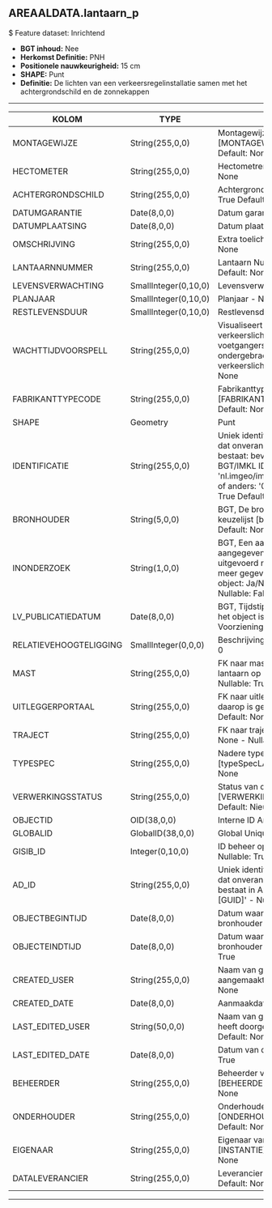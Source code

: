 ﻿## AREAALDATA.lantaarn_p

$ Feature dataset: Inrichtend


* __BGT inhoud:__ Nee
* __Herkomst Definitie:__ PNH
* __Positionele nauwkeurigheid:__ 15 cm
* __SHAPE:__ Punt
* __Definitie:__  De lichten van een verkeersregelinstallatie samen met het achtergrondschild en de zonnekappen


***

|KOLOM                               |TYPE              |DEFINITIE|
|------                              |----              |-----    |
|MONTAGEWIJZE                        |String(255,0,0)     |Montagewijze, keuzelijst [MONTAGEWIJZE] - Nullable: True Default: None|
|HECTOMETER                          |String(255,0,0)     |Hectometrering - Nullable: True Default: None|
|ACHTERGRONDSCHILD                   |String(255,0,0)     |Achtergrond schild aanwezig - Nullable: True Default: None|
|DATUMGARANTIE                       |Date(8,0,0)         |Datum garantie - Nullable: True|
|DATUMPLAATSING                      |Date(8,0,0)         |Datum plaatsing - Nullable: True|
|OMSCHRIJVING                        |String(255,0,0)     |Extra toelichting - Nullable: True Default: None|
|LANTAARNNUMMER                      |String(255,0,0)     |Lantaarn Nummer - Nullable: True Default: None|
|LEVENSVERWACHTING                   |SmallInteger(0,10,0)|Levensverwachting - Nullable: True|
|PLANJAAR                            |SmallInteger(0,10,0)|Planjaar - Nullable: True|
|RESTLEVENSDUUR                      |SmallInteger(0,10,0)|Restlevensduur - Nullable: True|
|WACHTTIJDVOORSPELL                  |String(255,0,0)     |Visualiseert de wachttijd voor een verkeerslicht (met name voor voetgangers en fietsers), meestal ondergebracht in drukknop of verkeerslicht- Nullable: True Default: None|
|FABRIKANTTYPECODE                   |String(255,0,0)     |Fabrikanttypecode, keuzelijst [FABRIKANT_TYPECODE] - Nullable: True Default: None|
|SHAPE                               |Geometry            |Punt|
|IDENTIFICATIE                       |String(255,0,0)     |Uniek identificatienummer voor het object dat onveranderlijk is zolang het object bestaat: bevat indien van toepassing BGT/IMKL ID in format 'nl.imgeo/imkl.bronhouderscode.LokaalID' of anders: '00000'.LokaalID - Nullable: True Default: None|
|BRONHOUDER                          |String(5,0,0)       |BGT, De bronhoudercode van het object, keuzelijst [bronhouder] - Nullable: True Default: None|
|INONDERZOEK                         |String(1,0,0)       |BGT, Een aanduiding waarmee wordt aangegeven dat een onderzoek wordt uitgevoerd naar de juistheid van een of meer gegevens van het betreffende object: Ja/Nee, keuzelijst [jaNee] Nullable: False Default: N|
|LV_PUBLICATIEDATUM                  |Date(8,0,0)         |BGT, Tijdstip waarop deze instantie van het object is opgenomen in de Landelijke Voorziening - Nullable: True|
|RELATIEVEHOOGTELIGGING              |SmallInteger(0,0,0) |Beschrijving - [] - Nullable: False Default: 0|
|MAST                                |String(255,0,0)     |FK naar mastDraagconstructie_p - als lantaarn op Mast is gemonteerd - Nullable: True Default: None|
|UITLEGGERPORTAAL                    |String(255,0,0)     |FK naar uitleggerPortaal_l - als lantaarn daarop is gemonteerd - Nullable: True Default: None|
|TRAJECT                             |String(255,0,0)     |FK naar traject_v - Nullable: True Default: None - Nullable: True Default: None|
|TYPESPEC                            |String(255,0,0)    |Nadere typering van het object, keuzelijst [typeSpecLAN] - Nullable: True Default: None|
|VERWERKINGSSTATUS                   |String(255,0,0)    |Status van de gegevens, keuzelijst [VERWERKINGSSTATUS] - Nullable: False Default: Nieuw|
|OBJECTID                            |OID(38,0,0)        |Interne ID ArcGIS - Nullable: False|
|GLOBALID                            |GlobalID(38,0,0)   |Global Unique Identifier - Nullable: False|
|GISIB_ID                            |Integer(0,10,0)    |ID beheer openbare ruimte (GISIB) - Nullable: True|
|AD_ID                               |String(255,0,0)    |Uniek identificatienummer voor het object dat onveranderlijk is zolang het object bestaat in Areaaldata: in format 'AD.[GUID]' - Nullable: False Default: None|
|OBJECTBEGINTIJD                     |Date(8,0,0)        |Datum waarop het object bij de bronhouder is ontstaan - Nullable: True|
|OBJECTEINDTIJD                      |Date(8,0,0)        |Datum waarop het object bij de bronhouder niet meer geldig is - Nullable: True|
|CREATED_USER                        |String(255,0,0)    |Naam van gebruiker die de rij heeft aangemaakt - Nullable: True Default: None|
|CREATED_DATE                        |Date(8,0,0)        |Aanmaakdatum - Nullable: True|
|LAST_EDITED_USER                    |String(50,0,0)     |Naam van gebruiker die de laatste mutatie heeft doorgevoerd - Nullable: True Default: None|
|LAST_EDITED_DATE                    |Date(8,0,0)        |Datum van de laatste mutatie - Nullable: True|
|BEHEERDER                           |String(255,0,0)    |Beheerder van het object, keuzelijst [BEHEERDER] - Nullable: True Default: None|
|ONDERHOUDER                         |String(255,0,0)    |Onderhouder van het object, keuzelijst [ONDERHOUDER] - Nullable: True Default: None|
|EIGENAAR                            |String(255,0,0)    |Eigenaar van het object, keuzelijst [INSTANTIE] - Nullable: True Default: None|
|DATALEVERANCIER                     |String(255,0,0)    |Leverancier van de data - Nullable: True Default: None|

***




